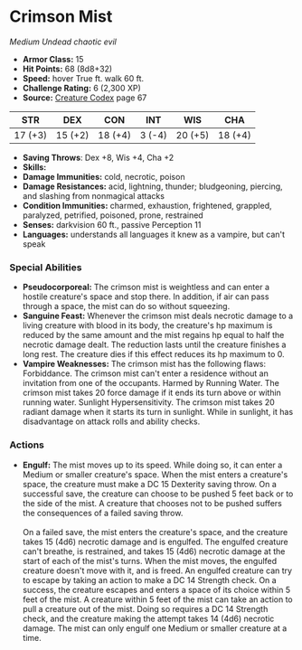 # Crimson Mist

*Medium* *Undead* *chaotic evil*

- **Armor Class:** 15
- **Hit Points:** 68 (8d8+32)
- **Speed:** hover True ft. walk 60 ft.
- **Challenge Rating:** 6 (2,300 XP)
- **Source:** [Creature Codex](https://koboldpress.com/kpstore/product/creature-codex-for-5th-edition-dnd) page 67

| STR | DEX | CON | INT | WIS | CHA |
| --- | --- | --- | --- | --- | --- |
| 17 (+3) | 15 (+2) | 18 (+4) | 3 (-4) | 20 (+5) | 18 (+4) |

- **Saving Throws**: Dex +8, Wis +4, Cha +2
- **Skills:** 
- **Damage Immunities:** cold, necrotic, poison
- **Damage Resistances:** acid, lightning, thunder; bludgeoning, piercing, and slashing from nonmagical attacks
- **Condition Immunities:** charmed, exhaustion, frightened, grappled, paralyzed, petrified, poisoned, prone, restrained
- **Senses:** darkvision 60 ft., passive Perception 11
- **Languages:** understands all languages it knew as a vampire, but can't speak
### Special Abilities
- **Pseudocorporeal:** The crimson mist is weightless and can enter a hostile creature's space and stop there. In addition, if air can pass through a space, the mist can do so without squeezing.
- **Sanguine Feast:** Whenever the crimson mist deals necrotic damage to a living creature with blood in its body, the creature's hp maximum is reduced by the same amount and the mist regains hp equal to half the necrotic damage dealt. The reduction lasts until the creature finishes a long rest. The creature dies if this effect reduces its hp maximum to 0.
- **Vampire Weaknesses:** The crimson mist has the following flaws:
Forbiddance. The crimson mist can't enter a residence without an invitation from one of the occupants.
Harmed by Running Water. The crimson mist takes 20 force damage if it ends its turn above or within running water.
Sunlight Hypersensitivity. The crimson mist takes 20 radiant damage when it starts its turn in sunlight. While in sunlight, it has disadvantage on attack rolls and ability checks.
### Actions
- **Engulf:** The mist moves up to its speed. While doing so, it can enter a Medium or smaller creature's space. When the mist enters a creature's space, the creature must make a DC 15 Dexterity saving throw. On a successful save, the creature can choose to be pushed 5 feet back or to the side of the mist. A creature that chooses not to be pushed suffers the consequences of a failed saving throw.<br><br>On a failed save, the mist enters the creature's space, and the creature takes 15 (4d6) necrotic damage and is engulfed. The engulfed creature can't breathe, is restrained, and takes 15 (4d6) necrotic damage at the start of each of the mist's turns. When the mist moves, the engulfed creature doesn't move with it, and is freed. An engulfed creature can try to escape by taking an action to make a DC 14 Strength check. On a success, the creature escapes and enters a space of its choice within 5 feet of the mist. A creature within 5 feet of the mist can take an action to pull a creature out of the mist. Doing so requires a DC 14 Strength check, and the creature making the attempt takes 14 (4d6) necrotic damage. The mist can only engulf one Medium or smaller creature at a time.


